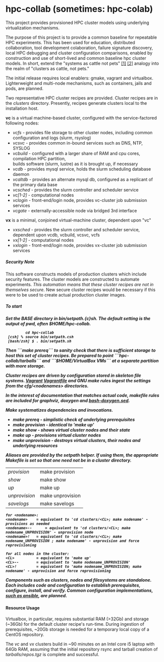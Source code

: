 # hpc-collab (sometimes: hpc-colab)

This project provides provisioned HPC cluster models using underlying virtualization mechanisms. 

The purpose of this project is to provide a common baseline for repeatable HPC experiments. This has been used for education, distributed collaboration, tool development colaboration, failure signature discovery, local HPC debugging and cluster configuration comparisons, enabled by construction and use of short-lived and common baseline hpc cluster models. In short, extend the "systems as cattle not pets" <A HREF="http://www.pass.org/eventdownload.aspx?suid=1902">[1]</A> <A HREF="http://cloudscaling.com/blog/cloud-computing/the-history-of-pets-vs-cattle/">[2]</A> analogy into the realm of "clusters as cattle, not pets."

The initial release requires local enablers: gmake, vagrant and virtualbox. Lighterweight and multi-node mechanisms, such as containers, jails and pods, are planned.

Two representative HPC cluster recipes are provided. Cluster recipes are in the <EM>clusters</EM> directory.  Presently, recipes generate clusters local to the installation host. 

 <b>vc</b> is a virtual machine-based cluster, configured with the service-factored following nodes:
 <UL>
 <LI><EM>vcfs</EM>     - provides file storage to other cluster nodes, including common configuration and logs (slurm, rsyslog)</LI>
 <LI><EM>vcsvc</EM>    - provides common in-bound services such as DNS, NTP, SYSLOG</LI>
 <LI><EM>vcbuild</EM>  - configured with a larger share of RAM and cpu cores, compilation HPC partition,<br>
                       builds software (slurm, lustre) as it is brought up, if necessary</LI>
 <LI><EM>vcdb</EM>     - provides mysql service, holds the slurm scheduling database daemon</LI>
 <LI><EM>vcaltdb</EM>  - provides an alternate mysql db, configured as a replicant of the primary data base</LI>
 <LI><EM>vcsched</EM>  - provides the slurm controller and scheduler service</LI>
 <LI><EM>vc[1-2]</EM>  - computational nodes</LI>
 <LI><EM>vclogin</EM>  - front-end/login node, provides vc-cluster job submission services</LI>
 <LI><EM>vcgate</EM>   - externally-accessible node via bridged 3rd interface</LI>
 </UL>

 <b>vx</b> is a minimal, conjoined virtual-machine cluster, dependent upon "vc"
 <UL>
 <LI><EM>vxsched</EM>  - provides the slurm controller and scheduler service, dependent upon vcdb, vcbuild, vcsvc, vcfs</LI>
 <LI><EM>vx[1-2]</EM>  - computational nodes</LI>
 <LI><EM>vxlogin</EM>  - front-end/login node, provides vx-cluster job submission services</LI>
 </UL>

<H5>Security Note</H5>
<P>
This software constructs models of production clusters which include security features. 
The cluster models are constructed to automate experiments. <em>This automation means that these
 cluster recipes are not in themselves secure.</em> New secure cluster recipes would be necessary
 if this were to be used to create actual production cluster images.
</P>

<H5>To start<H5>
<P>
Set the BASE directory in bin/setpath.{c}sh. The default setting is the output of pwd, often $HOME/hpc-collab.

~~~
         cd hpc-collab
 [csh] % source bin/setpath.csh
 [bash/zsh] $ . bin/setpath.sh
~~~

<P>
Then ```make prereq``` to sanity check that there is sufficient storage to host this set of cluster recipes. Be prepared to point ```hpc-collab/tarballs``` and ```$HOME/VirtualBox VMs``` at a separate partition with more storage.

Cluster recipes are driven by configuration stored in skeleton file systems. <A HREF="https://www.vagrantup.com/">Vagrant</A> <A HREF="https://www.vagrantup.com/docs/vagrantfile">Vagrantfile</A> and GNU make rules ingest the settings from the <EM>cfg/&lt;nodenames&gt;</EM> directories.

In the interest of documentation that matches actual code, makefile rules are included for graphviz, doxygen and <A HREF="https://github.com/Anvil/bash-doxygen">bash-doxygen.sed</A>.

<P>Make systematizes dependencies and invocations.
 <UL>
  <LI><EM>make prereq</EM>      - simplistic check of underlying prerequisites</LI>
  <LI><EM>make provision</EM>   - identical to 'make up'</LI>
  <LI><EM>make show</EM>        - shows virtual cluster nodes and their state</LI>
  <LI><EM>make up</EM>          - provisions virtual cluster nodes</LI>
  <LI><EM>make unprovision</EM> - destroys virtual clusters, their nodes and underlying resources</LI>
 </UL>

Aliases are provided by the setpath helper. If using them, the appropriate Makefile is set so that one need not be in a cluster directory.<BR>
<TABLE>
 <TR><TD><EM>provision</EM></TD>   <TD>make provision</TD></TR>
 <TR><TD><EM>show</EM></TD>		      <TD>make show</TD></TR>
 <TR><TD><EM>up</EM></TD>          <TD>make up</TD></TR>
 <TR><TD><EM>unprovision</EM></TD> <TD>make unprovision</TD></TR>
 <TR><TD><EM>savelogs</EM>         <TD>make savelogs</TD></TR>
</TABLE>

~~~
for <nodename>:
<nodename>	  = equivalent to 'cd clusters/<CL>; make nodename' - provisions as needed
<nodename>--	  = equivalent to 'cd clusters/<CL>; make nodename_UNPROVISION' - unprovision node
<nodename>!	  = equivalent to 'cd clusters/<CL>; make nodename_UNPROVISION ; make nodename' - unprovision and force reprovisioning

for all nodes in the cluster:
<CL>		  = equivalent to 'make up'
<CL>--		  = equivalent to 'make nodename_UNPROVISION'
<CL>!		  = equivalent to 'make nodename_UNPROVISION; make nodename' - unprovision and force reprovisioning
~~~

Components such as clusters, nodes and filesystems are standalone. Each includes code and configuration to establish prerequisites, configure, install, and verify. Common configuration implementations, <A HREF="https://github.com/hpc/hpc-collab/issues/9">such as ansible</A>, are planned.

<H4>Resource Usage</H4>

Virtualbox, in particular, requires substantial RAM (>32Gb) and storage (~36Gb) for the default cluster recipe's run-time. During ingestion of prerequisites, ~20Gb storage is needed for a temporary local copy of a CentOS repository.

The <EM>vc</EM> and <EM>vx</EM> clusters build in ~90 minutes on an Intel core i5 laptop with 64Gb RAM, assuming that the initial repository rsync and tarball creation of <EM>tarballs/repos.tgz</EM> is complete and successful.

